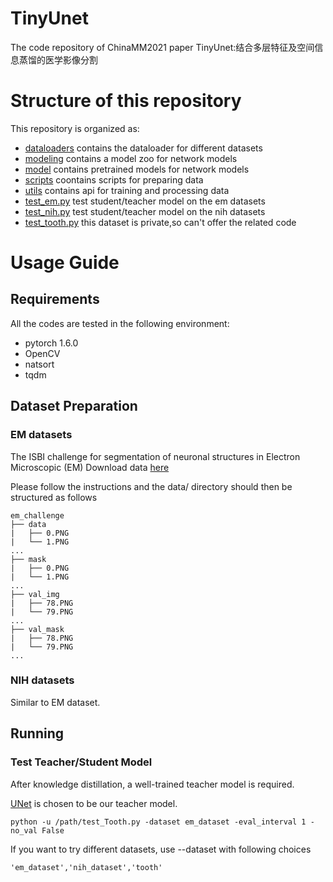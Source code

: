 # TinyUnet
The code repository of ChinaMM2021 paper TinyUnet:结合多层特征及空间信息蒸馏的医学影像分割


# Structure of this repository
This repository is organized as:

- [dataloaders](/datasets/) contains the dataloader for different datasets
- [modeling](/modeling/) contains a model zoo for network models
- [model](/model/) contains pretrained models for network models
- [scripts](/scripts/) coontains scripts for preparing data
- [utils](/utils/) contains api for training and processing data
- [test_em.py](/test_em.py) test student/teacher model on  the em datasets
- [test_nih.py](/test_nih.py) test student/teacher model on  the nih datasets
- [test_tooth.py](/test_tooth.py) this dataset is private,so can't offer the related code
# Usage Guide

## Requirements

 All the codes are tested in the following environment:

- pytorch 1.6.0
- OpenCV
- natsort
- tqdm

## Dataset Preparation

### EM datasets
The ISBI challenge for segmentation of neuronal structures in Electron Microscopic (EM)
Download data [here](https://journals.plos.org/plosbiology/article?id=10.1371/journal.pbio.1000502)

Please follow the instructions and the data/ directory should then be structured as follows
```
em_challenge
├── data
|   ├── 0.PNG
|   └── 1.PNG
...
├── mask
|   ├── 0.PNG
|   └── 1.PNG
...
├── val_img
|   ├── 78.PNG
|   └── 79.PNG
...
├── val_mask
|   ├── 78.PNG
|   └── 79.PNG
...
```

### NIH datasets
Similar to EM dataset.

## Running
### Test Teacher/Student Model
After knowledge distillation, a well-trained teacher model is required.

[UNet](https://github.com/nizhenliang/RAUNet) is chosen to be our teacher model.

```
python -u /path/test_Tooth.py -dataset em_dataset -eval_interval 1 -no_val False
```
If you want to try different datasets, use --dataset with following choices
```
'em_dataset','nih_dataset','tooth'
```

